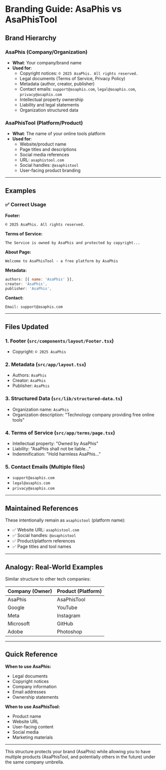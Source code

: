 # Branding Guide: AsaPhis vs AsaPhisTool

## Brand Hierarchy

### AsaPhis (Company/Organization)
- **What**: Your company/brand name
- **Used for**:
  - Copyright notices: `© 2025 AsaPhis. All rights reserved.`
  - Legal documents (Terms of Service, Privacy Policy)
  - Metadata (author, creator, publisher)
  - Contact emails: `support@asaphis.com`, `legal@asaphis.com`, `privacy@asaphis.com`
  - Intellectual property ownership
  - Liability and legal statements
  - Organization structured data

### AsaPhisTool (Platform/Product)
- **What**: The name of your online tools platform
- **Used for**:
  - Website/product name
  - Page titles and descriptions
  - Social media references
  - URL: `asaphistool.com`
  - Social handles: `@asaphistool`
  - User-facing product branding

---

## Examples

### ✅ Correct Usage

**Footer:**
```
© 2025 AsaPhis. All rights reserved.
```

**Terms of Service:**
```
The Service is owned by AsaPhis and protected by copyright...
```

**About Page:**
```
Welcome to AsaPhisTool - a free platform by AsaPhis
```

**Metadata:**
```javascript
authors: [{ name: 'AsaPhis' }],
creator: 'AsaPhis',
publisher: 'AsaPhis',
```

**Contact:**
```
Email: support@asaphis.com
```

---

## Files Updated

### 1. **Footer** (`src/components/layout/Footer.tsx`)
- Copyright: `© 2025 AsaPhis`

### 2. **Metadata** (`src/app/layout.tsx`)
- Authors: `AsaPhis`
- Creator: `AsaPhis`  
- Publisher: `AsaPhis`

### 3. **Structured Data** (`src/lib/structured-data.ts`)
- Organization name: `AsaPhis`
- Organization description: "Technology company providing free online tools"

### 4. **Terms of Service** (`src/app/terms/page.tsx`)
- Intellectual property: "Owned by AsaPhis"
- Liability: "AsaPhis shall not be liable..."
- Indemnification: "Hold harmless AsaPhis..."

### 5. **Contact Emails** (Multiple files)
- `support@asaphis.com`
- `legal@asaphis.com`
- `privacy@asaphis.com`

---

## Maintained References

These intentionally remain as `asaphistool` (platform name):
- ✅ Website URL: `asaphistool.com`
- ✅ Social handles: `@asaphistool`
- ✅ Product/platform references
- ✅ Page titles and tool names

---

## Analogy: Real-World Examples

Similar structure to other tech companies:

| Company (Owner) | Product (Platform) |
|----------------|-------------------|
| AsaPhis | AsaPhisTool |
| Google | YouTube |
| Meta | Instagram |
| Microsoft | GitHub |
| Adobe | Photoshop |

---

## Quick Reference

**When to use AsaPhis:**
- Legal documents
- Copyright notices
- Company information
- Email addresses
- Ownership statements

**When to use AsaPhisTool:**
- Product name
- Website URL
- User-facing content
- Social media
- Marketing materials

---

This structure protects your brand (AsaPhis) while allowing you to have multiple products (AsaPhisTool, and potentially others in the future) under the same company umbrella.
